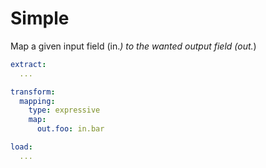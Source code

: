 # Simple

Map a given input field (in.*) to the wanted output field (out.*)

```yaml
extract:
  ...

transform:
  mapping:
    type: expressive
    map:
      out.foo: in.bar

load:
  ...
```
